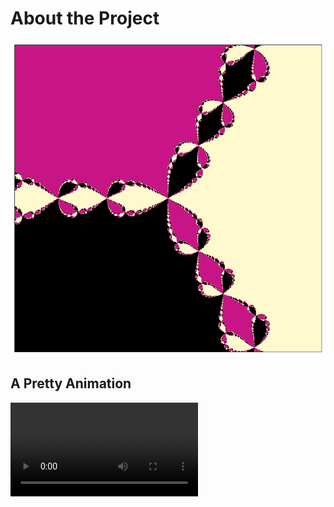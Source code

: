 # About the Project

![Fractals](dump/fractals.png)

## A Pretty Animation
<video src="dump/fractals.mp4"></video>
